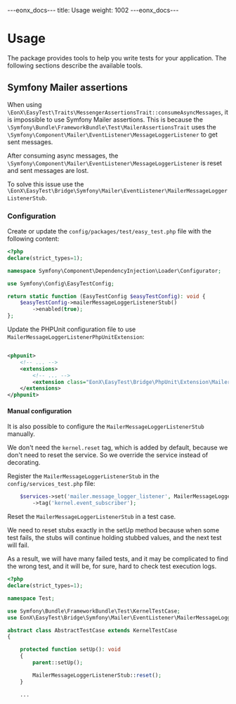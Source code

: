 ---eonx_docs---
title: Usage
weight: 1002
---eonx_docs---

# Usage

The package provides tools to help you write tests for your application. The following sections describe the
available tools.

## Symfony Mailer assertions

When using `\EonX\EasyTest\Traits\MessengerAssertionsTrait::consumeAsyncMessages`, it is impossible to use
Symfony Mailer assertions. This is because the `\Symfony\Bundle\FrameworkBundle\Test\MailerAssertionsTrait`
uses the `\Symfony\Component\Mailer\EventListener\MessageLoggerListener` to get sent messages.

After consuming async messages, the `\Symfony\Component\Mailer\EventListener\MessageLoggerListener` is reset and
sent messages are lost.

To solve this issue use the `\EonX\EasyTest\Bridge\Symfony\Mailer\EventListener\MailerMessageLoggerListenerStub`.

### Configuration

Create or update the `config/packages/test/easy_test.php` file with the following content:

```php
<?php
declare(strict_types=1);

namespace Symfony\Component\DependencyInjection\Loader\Configurator;

use Symfony\Config\EasyTestConfig;

return static function (EasyTestConfig $easyTestConfig): void {
    $easyTestConfig->mailerMessageLoggerListenerStub()
        ->enabled(true);
};
```

Update the PHPUnit configuration file to use `MailerMessageLoggerListenerPhpUnitExtension`:

```xml

<phpunit>
    <!-- ... -->
    <extensions>
        <!-- ... -->
        <extension class="EonX\EasyTest\Bridge\PhpUnit\Extension\MailerMessageLoggerListenerPhpUnitExtension"/>
    </extensions>
</phpunit>
```

#### Manual configuration

It is also possible to configure the `MailerMessageLoggerListenerStub` manually.

We don't need the `kernel.reset` tag, which is added by default, because we don't need to reset the service.
So we override the service instead of decorating.

Register the `MailerMessageLoggerListenerStub` in the `config/services_test.php` file:

```php
    $services->set('mailer.message_logger_listener', MailerMessageLoggerListenerStub::class)
        ->tag('kernel.event_subscriber');
```

Reset the `MailerMessageLoggerListenerStub` in a test case.

We need to reset stubs exactly in the setUp method because when some test fails,
the stubs will continue holding stubbed values, and the next test will fail.

As a result, we will have many failed tests, and it may be complicated to find the wrong test,
and it will be, for sure, hard to check test execution logs.

```php
<?php
declare(strict_types=1);

namespace Test;

use Symfony\Bundle\FrameworkBundle\Test\KernelTestCase;
use EonX\EasyTest\Bridge\Symfony\Mailer\EventListener\MailerMessageLoggerListenerStub;

abstract class AbstractTestCase extends KernelTestCase
{

    protected function setUp(): void
    {
        parent::setUp();

        MailerMessageLoggerListenerStub::reset();
    }

    ...
```
